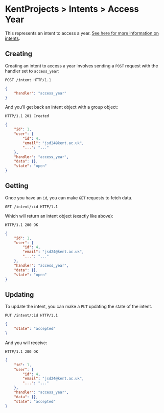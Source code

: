 # KentProjects > Intents > Access Year

This represents an intent to access a year. [See here for more information on intents](./generic.md).

## Creating

Creating an intent to access a year involves sending a `POST` request with the handler set to `access_year`:

```http
POST /intent HTTP/1.1
```
```json
{
    "handler": "access_year"
}
```

And you'll get back an intent object with a group object:

```http
HTTP/1.1 201 Created
```
```json
{
    "id": 1,
    "user": {
        "id": 4,
        "email": "jsd24@kent.ac.uk",
        "...": "..."
    },
    "handler": "access_year",
    "data": {},
    "state": "open"
}
```

## Getting

Once you have an `id`, you can make `GET` requests to fetch data.

```http
GET /intent/:id HTTP/1.1
```

Which will return an intent object (exactly like above):

```http
HTTP/1.1 200 OK
```
```json
{
    "id": 1,
    "user": {
        "id": 4,
        "email": "jsd24@kent.ac.uk",
        "...": "..."
    },
    "handler": "access_year",
    "data": {},
    "state": "open"
}
```

## Updating

To update the intent, you can make a `PUT` updating the state of the intent.

```http
PUT /intent/:id HTTP/1.1
```
```json
{
    "state": "accepted"
}
```

And you will receive:

```http
HTTP/1.1 200 OK
```
```json
{
    "id": 1,
    "user": {
        "id": 4,
        "email": "jsd24@kent.ac.uk",
        "...": "..."
    },
    "handler": "access_year",
    "data": {},
    "state": "accepted"
}
```